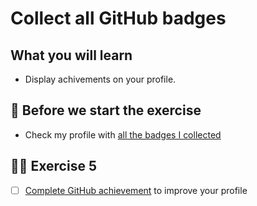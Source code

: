 # Collect all GitHub badges

## What you will learn

- Display achivements on your profile.

## 👾 Before we start the exercise

- Check my profile with [all the badges I collected](https://github.com/flexbox?tab=achievements)

## 👨‍🚀 Exercise 5

- [ ] [Complete GitHub achievement](https://github.com/drknzz/GitHub-Achievements) to improve your profile